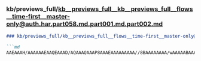 ### kb/previews_full/kb__previews_full__kb__previews_full__flows__time-first__master-only@auth.har.part058.md.part001.md.part002.md

```md
### kb/previews_full/kb__previews_full__flows__time-first__master-only@auth.har.part058.md.part001.md (part 002)

```md
AAEAAAH/AAAAAAEAAQEAAAD/AQAAAQAAAP8AAAEAAAAAAAAA//8BAAAAAAAA/wAAAAABAAAAAAAAAAEAAf8AAP8AAQ
```

```

```
